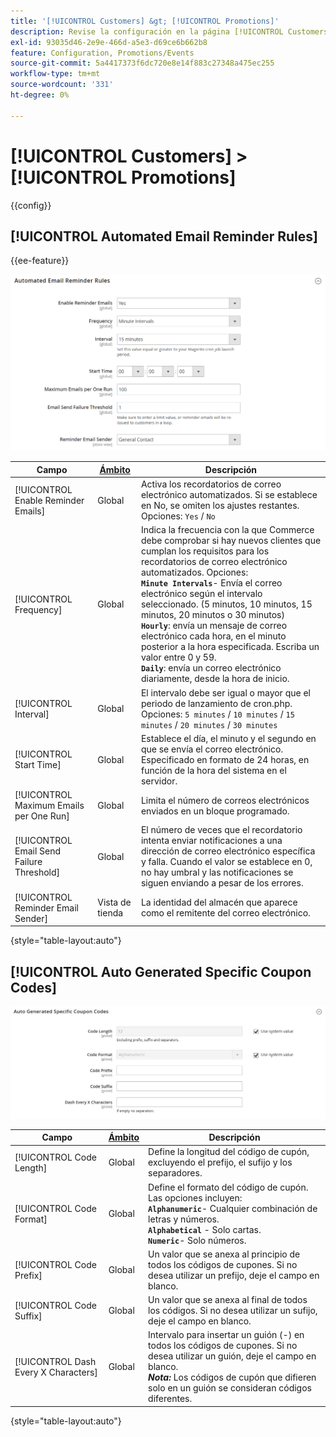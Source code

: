 ```yaml
---
title: '[!UICONTROL Customers] &gt; [!UICONTROL Promotions]'
description: Revise la configuración en la página [!UICONTROL Customers] &gt; [!UICONTROL Promotions] del administrador de Commerce.
exl-id: 93035d46-2e9e-466d-a5e3-d69ce6b662b8
feature: Configuration, Promotions/Events
source-git-commit: 5a4417373f6dc720e8e14f883c27348a475ec255
workflow-type: tm+mt
source-wordcount: '331'
ht-degree: 0%

---
```


# [!UICONTROL Customers] > [!UICONTROL Promotions]

{{config}}

## [!UICONTROL Automated Email Reminder Rules]

{{ee-feature}}

![Reglas automatizadas de recordatorio por correo electrónico](./assets/promotions-automated-email-reminder-rules.png)<!-- zoom -->

<!-- [Automated Email Reminder Rules](https://experienceleague.adobe.com/en/docs/commerce-admin/marketing/communications/email-reminders/email-reminder-rules#configure-email-reminders) -->

| Campo | [Ámbito](../../getting-started/websites-stores-views.md#scope-settings) | Descripción |
|--- |--- |--- |
| [!UICONTROL Enable Reminder Emails] | Global | Activa los recordatorios de correo electrónico automatizados. Si se establece en No, se omiten los ajustes restantes. Opciones: `Yes` / `No` |
| [!UICONTROL Frequency] | Global | Indica la frecuencia con la que Commerce debe comprobar si hay nuevos clientes que cumplan los requisitos para los recordatorios de correo electrónico automatizados. Opciones: <br/>**`Minute Intervals`**- Envía el correo electrónico según el intervalo seleccionado. (5 minutos, 10 minutos, 15 minutos, 20 minutos o 30 minutos)<br/>**`Hourly`**: envía un mensaje de correo electrónico cada hora, en el minuto posterior a la hora especificada. Escriba un valor entre 0 y 59. <br/>**`Daily`**: envía un correo electrónico diariamente, desde la hora de inicio. |
| [!UICONTROL Interval] | Global | El intervalo debe ser igual o mayor que el periodo de lanzamiento de cron.php. Opciones: `5 minutes` / `10 minutes` / `15 minutes` / `20 minutes` / `30 minutes` |
| [!UICONTROL Start Time] | Global | Establece el día, el minuto y el segundo en que se envía el correo electrónico. Especificado en formato de 24 horas, en función de la hora del sistema en el servidor. |
| [!UICONTROL Maximum Emails per One Run] | Global | Limita el número de correos electrónicos enviados en un bloque programado. |
| [!UICONTROL Email Send Failure Threshold] | Global | El número de veces que el recordatorio intenta enviar notificaciones a una dirección de correo electrónico específica y falla. Cuando el valor se establece en 0, no hay umbral y las notificaciones se siguen enviando a pesar de los errores. |
| [!UICONTROL Reminder Email Sender] | Vista de tienda | La identidad del almacén que aparece como el remitente del correo electrónico. |

{style="table-layout:auto"}

## [!UICONTROL Auto Generated Specific Coupon Codes]

![Códigos de cupón específicos generados automáticamente](./assets/promotions-auto-generated-specific-coupon-codes.png)<!-- zoom -->

<!-- [Auto Generated Specific Coupon Codes](https://experienceleague.adobe.com/en/docs/commerce-admin/marketing/promotions/cart-rules/price-rules-cart-coupon#configure-coupon-codes)  -->

| Campo | [Ámbito](../../getting-started/websites-stores-views.md#scope-settings) | Descripción |
|--- |--- |--- |
| [!UICONTROL Code Length] | Global | Define la longitud del código de cupón, excluyendo el prefijo, el sufijo y los separadores. |
| [!UICONTROL Code Format] | Global | Define el formato del código de cupón. Las opciones incluyen: <br/>**`Alphanumeric`**- Cualquier combinación de letras y números.<br/>**`Alphabetical`** - Solo cartas. <br/>**`Numeric`**- Solo números. |
| [!UICONTROL Code Prefix] | Global | Un valor que se anexa al principio de todos los códigos de cupones. Si no desea utilizar un prefijo, deje el campo en blanco. |
| [!UICONTROL Code Suffix] | Global | Un valor que se anexa al final de todos los códigos. Si no desea utilizar un sufijo, deje el campo en blanco. |
| [!UICONTROL Dash Every X Characters] | Global | Intervalo para insertar un guión (-) en todos los códigos de cupones. Si no desea utilizar un guión, deje el campo en blanco. <br/>_**Nota:**_ Los códigos de cupón que difieren solo en un guión se consideran códigos diferentes. |

{style="table-layout:auto"}
